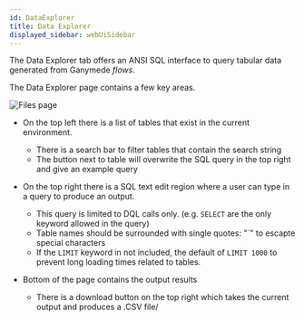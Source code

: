 ```yaml
---
id: DataExplorer
title: Data Explorer
displayed_sidebar: webUiSidebar
---
```


The Data Explorer tab offers an ANSI SQL interface to query tabular data generated from Ganymede _flows_.  

The Data Explorer page contains a few key areas. 

<img alt="Files page" src="https://storage.googleapis.com/ganymede-bio-website/public/apiServer/TableBrowser.png" />

- On the top left there is a list of tables that exist in the current environment. 
  - There is a search bar to filter tables that contain the search string
  - The button next to table will overwrite the SQL query in the top right and give an example query

- On the top right there is a SQL text edit region where a user can type in a query to produce an output.
  - This query is limited to DQL calls only. (e.g. `SELECT` are the only keyword allowed in the query)
  - Table names should be surrounded with single quotes: "`" to escapte special characters
  - If the `LIMIT` keyword in not included, the default of `LIMIT 1000` to prevent long loading times related to tables.
  
- Bottom of the page contains the output results
  - There is a download button on the top right which takes the current output and produces a .CSV file/
